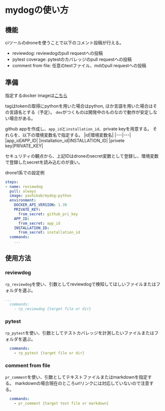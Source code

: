 # mydogの使い方

## 機能

ciツールのdroneを使うことで以下のコメント投稿が行える。

- reviewdog: reviewdogのpull requestへの投稿
- pytest coverage: pytestのカバレッジのpull requestへの投稿
- comment from file: 任意のtextファイル、mdのpull requestへの投稿

## 準備

指定するdocker imageは[こちら](https://hub.docker.com/repository/docker/yashikab/mydog)

tagはtokenの取得にpythonを用いた場合はpython, ほか言語を用いた場合はその言語名とする（予定）。 `dev`がつくものは開発中のものなので動作が安定しない場合がある。

github appを作成し、`app_id`と`installation_id`、private keyを用意する。
それらを、以下の環境変数名で指定する。
|id|環境変数名|
|---|---|
|app_id|APP_ID|
|installation_id|INSTALLATION_ID|
|privete key|PRIVATE_KEY|

セキュリティの観点から、上記IDはdroneのsecret変数として登録し、環境変数で登録したsecretを読み込むのが良い。

drone1系での設定例

```yml
steps:
- name: reviewdog
  pull: always
  image: yashikab/mydog:python
  environment:
    DOCKER_API_VERSION: 1.39
    PRIVATE_KEY:
      from_secret: github_pri_key
    APP_ID:
      from_secret: app_id
    INSTALLATION_ID:
      from_secret: installation_id
  commands:
    ...
```

## 使用方法

### reviewdog

`rp_reviewdog`を使い、引数としてreviewdogで検知してほしいファイルまたはフォルダを選ぶ。

```yml
...
  commands:
    - rp_reviewdog {target file or dir}
```

### pytest

`rp_pytest`を使い、引数としてテストカバレッジを計測したいファイルまたはフォルダを選ぶ。

```yml
  commands:
    - rp_pytest {target file or dir}
```

### comment from file

`pr_comment`を使い、引数としてテキストファイルまたはmarkdownを指定する。
markdownの場合現在のところurlリンクには対応していないので注意する。

```yml
  commands:
    - pr_comment {target text file or markdown}
```
